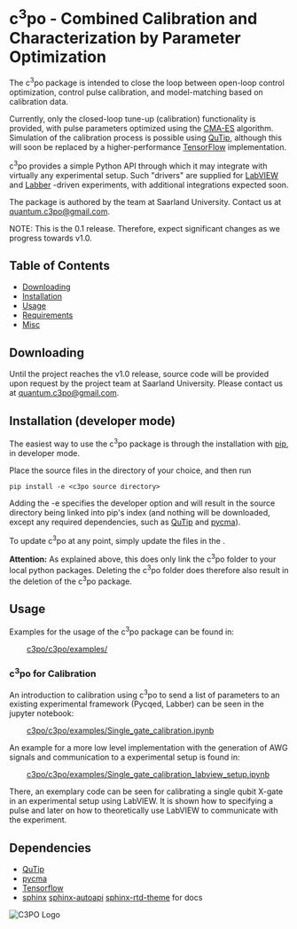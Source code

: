 # c<sup>3</sup>po - Combined Calibration and Characterization by Parameter Optimization

The c<sup>3</sup>po package is intended to close the loop between open-loop control optimization, control pulse calibration, and model-matching based on calibration data.

Currently, only the closed-loop tune-up (calibration) functionality is provided, with pulse parameters optimized using the [CMA-ES](http://www.cmap.polytechnique.fr/~nikolaus.hansen/) algorithm.  Simulation of the calibration process is possible using [QuTip](http://qutip.org/), although this will soon be replaced by a higher-performance [TensorFlow](http://tensorflow.org) implementation.

c<sup>3</sup>po  provides a simple Python API through which it may integrate with virtually any experimental setup. Such "drivers" are supplied for [LabVIEW](https://www.ni.com/en-us/shop/labview.html) and [Labber](https://labber.org/) -driven experiments, with additional integrations expected soon.

The package is authored by the team at Saarland University. Contact us at [quantum.c3po@gmail.com](mailto://quantum.c3po@gmail.com).

NOTE: This is the 0.1 release. Therefore, expect significant changes as we progress towards v1.0.

## Table of Contents
* [Downloading](#downloading)
* [Installation](#installation)  
* [Usage](#usage)  
* [Requirements](#requirements)  
* [Misc](#misc)  

<a name="downloading"><a/>
## Downloading
Until the project reaches the v1.0 release, source code will be provided upon request by the project team at Saarland University. Please contact us at [quantum.c3po@gmail.com](mailto://quantum.c3po@gmail.com).

<a name="installation"><a/>
## Installation (developer mode)

The easiest way to use the c<sup>3</sup>po package is through the installation with [pip](https://pypi.org/project/pip/), in developer mode.

Place the source files in the directory of your choice, and then run
```
pip install -e <c3po source directory>
```
Adding the -e specifies the developer option and will result in the source directory being linked into pip's index (and nothing will be downloaded, except any required dependencies, such as [QuTip](http://qutip.org/) and [pycma](https://github.com/CMA-ES/pycma)).

To update c<sup>3</sup>po at any point, simply update the files in the <c3po source directory>.


**Attention:** As explained above, this does only link the c<sup>3</sup>po folder to your
local python packages. Deleting the c<sup>3</sup>po folder does therefore also result in
the deletion of the c<sup>3</sup>po package.


<a name="usage"><a/>
## Usage
Examples for the usage of the c<sup>3</sup>po package can be found in:

&nbsp;&nbsp;&nbsp;&nbsp;&nbsp;&nbsp;&nbsp;&nbsp;[c3po/c3po/examples/](./c3po/examples/)


### c<sup>3</sup>po for Calibration
An introduction to calibration using c<sup>3</sup>po to send a list of
 parameters to an existing experimental framework (Pycqed, Labber) can be seen
  in the jupyter notebook:

&nbsp;&nbsp;&nbsp;&nbsp;&nbsp;&nbsp;&nbsp;&nbsp;[c3po/c3po/examples/Single_gate_calibration.ipynb](./c3po/examples/Single_gate_calibration.ipynb)

An example for a more low level implementation with the generation of AWG
 signals and communication to a experimental setup is found in:

&nbsp;&nbsp;&nbsp;&nbsp;&nbsp;&nbsp;&nbsp;&nbsp;[c3po/c3po/examples/Single_gate_calibration_labview_setup.ipynb](./c3po/examples/Single_gate_calibration_labview_setup.ipynb)

There, an exemplary code can be seen for calibrating a single qubit X-gate in an experimental
setup using LabVIEW. It is shown how to specifying a pulse and later on how to
theoretically use LabVIEW to communicate with the experiment.

<a name="requirements"><a/>
## Dependencies
- [QuTip](http://qutip.org/)
- [pycma](https://github.com/CMA-ES/pycma)
- [Tensorflow](https://www.tensorflow.org/install)
- [sphinx](https://www.sphinx-doc.org/en/master/usage/installation.html) [sphinx-autoapi](https://sphinx-autoapi.readthedocs.io/en/latest/) [sphinx-rtd-theme](https://github.com/readthedocs/sphinx_rtd_theme) for docs

![C3PO Logo](./C3PO_small.jpg)

